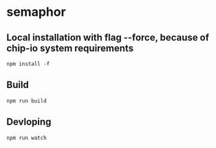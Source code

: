 # semaphor
## Local installation with flag --force, because of chip-io system requirements 
`npm install -f`

## Build
`npm run build`

## Devloping
`npm run watch`
